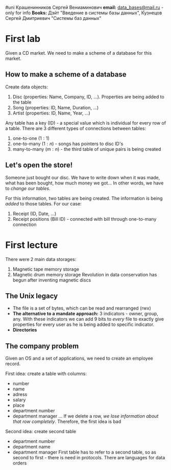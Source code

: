 #uni
Крашенинников Сергей Вениаминович
**email:** data_bases@mail.ru - only for info
**Books:** Дэйт "Введение в системы базы данных", Кузнецов Сергей Дмитриевич "Системы баз данных"

# First lab
Given a CD market. 
We need to make a scheme of a database for this market.
## How to make a scheme of a database
Create data objects:
1. Disc (properties: Name, Company, ID, ...). Properties are being added to the table
2. Song (properties: ID, Name, Duration, ...)
3. Artist (properties: ID, Name, Year, ...)

Any table has a key (ID) - a special value which is individual for every row
of a table.
There are 3 different types of connections between tables:
1. one-to-one ($1 : 1$)
2. one-to-many ($1 : n$) - songs has pointers to disc ID's
3. many-to-many ($m : n$) - the third table of unique pairs is being created
## Let's open the store!
Someone just bought our disc. We have to write down when it was made, what has been bought, how much money we got... In other words, we have to *change our tables*.

For this information, two tables are being created. The information is being *added* to those tables.
For our case: 
1. Receipt (ID, Date, ...)
2. Receipt positions (Bill ID) - connected with bill through one-to-many connection

# First lecture
There were 2 main data storages:
1. Magnetic tape memory storage
2. Magnetic drum memory storage
Revolution in data conservation has begun after inventing magnetic discs
## The Unix legacy
- The file is a set of bytes, which can be read and rearranged (rwx)
- **The alternative to a mandate approach:** 3 indicators - owner, group, any. With these indicators we can add 9 bits to *every* file to exactly give properties for every user as he is being added to specific indicator.
- **Directories**
## The company problem
Given an OS and a set of applications, we need to create an employee record.

First idea: create a table with columns:
- number
- name
- adress
- salary
- place
- department number
- department manager ...
If we delete a row, *we lose information about that row completely*. Therefore, the first idea is bad

Second idea: create second table
- department number
- department name
- department manager
First table has to refer to a second table, so as second to first - there is need in protocols.
There are languages for data orders

